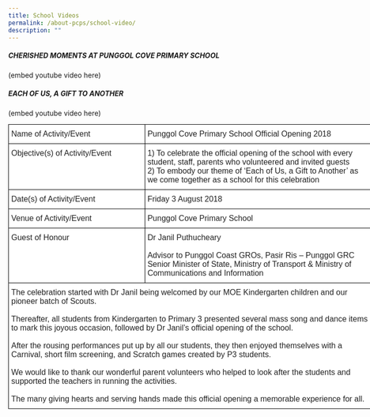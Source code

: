 ```yaml
---
title: School Videos
permalink: /about-pcps/school-video/
description: ""
---
```

##### CHERISHED MOMENTS AT PUNGGOL COVE PRIMARY SCHOOL

(embed youtube video here)

##### EACH OF US, A GIFT TO ANOTHER

(embed youtube video here)


<style type="text/css">
.tg  {border-collapse:collapse;border-spacing:0;margin:0px auto;}
.tg td{border-color:black;border-style:solid;border-width:1px;font-family:Arial, sans-serif;font-size:14px;
  overflow:hidden;padding:10px 5px;word-break:normal;}
.tg th{border-color:black;border-style:solid;border-width:1px;font-family:Arial, sans-serif;font-size:14px;
  font-weight:normal;overflow:hidden;padding:10px 5px;word-break:normal;}
.tg .tg-g6yu{background-color:#FFF;color:#222;font-size:16px;text-align:left;vertical-align:top}
</style>
<table class="tg" style="undefined;table-layout: fixed; width: 737px">
<colgroup>
<col style="width: 276px">
<col style="width: 461px">
</colgroup>
<tbody>
  <tr>
    <td class="tg-g6yu">Name of Activity/Event</td>
    <td class="tg-g6yu">Punggol Cove Primary School Official Opening 2018</td>
  </tr>
  <tr>
    <td class="tg-g6yu">Objective(s) of Activity/Event</td>
    <td class="tg-g6yu">1)   To celebrate the official opening of the school with every student, staff, parents who volunteered and invited guests<br>2)   To embody our theme of ‘Each of Us, a Gift to Another’ as we come together as a school for this celebration</td>
  </tr>
  <tr>
    <td class="tg-g6yu">Date(s) of Activity/Event</td>
    <td class="tg-g6yu">Friday 3 August 2018</td>
  </tr>
  <tr>
    <td class="tg-g6yu">Venue of Activity/Event</td>
    <td class="tg-g6yu">Punggol Cove Primary School</td>
  </tr>
  <tr>
    <td class="tg-g6yu">Guest of Honour</td>
    <td class="tg-g6yu"><span style="background-color:transparent">Dr Janil Puthucheary</span><br><br>Advisor to Punggol Coast GROs, Pasir Ris – Punggol GRC<br>Senior Minister of State, Ministry of Transport &amp; Ministry of Communications and Information</td>
  </tr>
  <tr>
    <td class="tg-g6yu" colspan="2">The celebration started with Dr Janil being welcomed by our MOE Kindergarten children and our pioneer batch of Scouts.<br><br>Thereafter, all students from Kindergarten to Primary 3 presented several mass song and dance items to mark this joyous occasion, followed by Dr Janil’s official opening of the school.<br><br>After the rousing performances put up by all our students, they then enjoyed themselves with a Carnival, short film screening, and Scratch games created by P3 students.<br><br>We would like to thank our wonderful parent volunteers who helped to look after the students and supported the teachers in running the activities.<br><br>The many giving hearts and serving hands made this official opening a memorable experience for all.</td>
  </tr>
</tbody>
</table>

